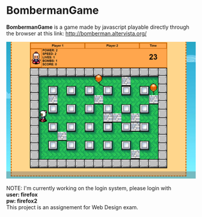 # BombermanGame

**BombermanGame** is a game made by javascript playable directly through the browser at this link: http://bomberman.altervista.org/   

![Client Example](https://github.com/gerti98/BombermanGame/blob/master/screen.png)


NOTE: I'm currently working on the login system, please login with      
**user: firefox**   
**pw: firefox2**     
This project is an assignement for Web Design exam.
